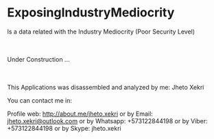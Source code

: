 ExposingIndustryMediocrity
==========================

Is a data related with the Industry Mediocrity (Poor Security Level)


<br><br>Under Construction ...<br><br><br>

This Applications was disassembled and analyzed by me: Jheto Xekri


You can contact me in:

Profile web: http://about.me/jheto.xekri
or by Email: jheto.xekri@outlook.com
or by Whatsapp: +573122844198
or by Viber: +573122844198
or by Skype: jheto.xekri
